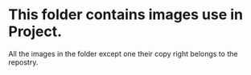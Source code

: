 #  This folder contains images use in Project. 

All the images in the folder except one their copy right belongs to the repostry.
